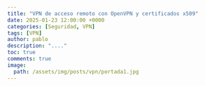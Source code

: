 ```yaml
---
title: "VPN de acceso remoto con OpenVPN y certificados x509"
date: 2025-01-23 12:00:00 +0000
categories: [Seguridad, VPN]
tags: [VPN]
author: pablo
description: "...."
toc: true
comments: true
image:
  path: /assets/img/posts/vpn/portada1.jpg
---
```



